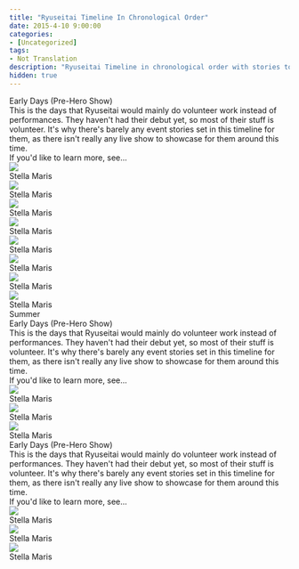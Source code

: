 ```yaml
---
title: "Ryuseitai Timeline In Chronological Order"
date: 2015-4-10 9:00:00
categories:
- [Uncategorized]
tags:
- Not Translation
description: "Ryuseitai Timeline in chronological order with stories to read."
hidden: true
---
```


<!-- more -->

<link rel="stylesheet" href="/cssfolder/orderlist.css">

<style>
header {
    display: none;
}

.main {
    width: calc(100% - 20px);
}

.main-inner {
    border-radius: initial;
    box-sizing: border-box;
    width: 100%;
    margin-right: 0;
}

.main-inner .post-block {
    box-shadow: none;
}

.footer-inner {
    padding-left: 0px;
}

body {
    background: var(--content-bg-color);
}
</style>

<section class="grid">
    <section class="timeline-info">
        <article class="title">
            Early Days (Pre-Hero Show)
        </article>
        <article class="blurb">
            This is the days that Ryuseitai would mainly do volunteer work instead of performances. They haven't had their debut yet, so most of their stuff is volunteer. It's why there's barely any event stories set in this timeline for them, as there isn't really any live show to showcase for them around this time.
        </article>
        <article class="learn-more">
            <div class="learn-more-text">If you'd like to learn more, see...</div>
            <section class="stories-info">
                <article class="stories-image">
                    <img src="https://f005.backblazeb2.com/file/reitoouji/ro_Bou67673a59kIg93.webp?timestamp=1734818398999" class="stories-image">
                    <figcaption>Stella Maris</figcaption>
                </article>
                <article class="stories-image">
                    <img src="https://f005.backblazeb2.com/file/reitoouji/ro_Bou67673a59kIg93.webp?timestamp=1734818398999" class="stories-image">
                    <figcaption>Stella Maris</figcaption>
                </article>
                <article class="stories-image">
                    <img src="https://f005.backblazeb2.com/file/reitoouji/ro_Bou67673a59kIg93.webp?timestamp=1734818398999" class="stories-image">
                    <figcaption>Stella Maris</figcaption>
                </article>
                <article class="stories-image">
                    <img src="https://f005.backblazeb2.com/file/reitoouji/ro_Bou67673a59kIg93.webp?timestamp=1734818398999" class="stories-image">
                    <figcaption>Stella Maris</figcaption>
                </article>
                <article class="stories-image">
                    <img src="https://f005.backblazeb2.com/file/reitoouji/ro_Bou67673a59kIg93.webp?timestamp=1734818398999" class="stories-image">
                    <figcaption>Stella Maris</figcaption>
                </article>
                <article class="stories-image">
                    <img src="https://f005.backblazeb2.com/file/reitoouji/ro_Bou67673a59kIg93.webp?timestamp=1734818398999" class="stories-image">
                    <figcaption>Stella Maris</figcaption>
                </article>
                <article class="stories-image">
                    <img src="https://f005.backblazeb2.com/file/reitoouji/ro_Bou67673a59kIg93.webp?timestamp=1734818398999" class="stories-image">
                    <figcaption>Stella Maris</figcaption>
                </article>
                <article class="stories-image">
                    <img src="https://f005.backblazeb2.com/file/reitoouji/ro_Bou67673a59kIg93.webp?timestamp=1734818398999" class="stories-image">
                    <figcaption>Stella Maris</figcaption>
                </article>
            </section>
        </article>
    </section>
    <!-- CUT OFF -->
        <div class="vl"></div>
    <!-- CUT OFF -->
    <article class="timeline-info timepoint">
        <article class="title">
            Summer
        </article>
    </article>
        <div class="vl"></div>
    <section class="timeline-info">
        <article class="title">
            Early Days (Pre-Hero Show)
        </article>
        <article class="blurb">
            This is the days that Ryuseitai would mainly do volunteer work instead of performances. They haven't had their debut yet, so most of their stuff is volunteer. It's why there's barely any event stories set in this timeline for them, as there isn't really any live show to showcase for them around this time.
        </article>
        <article class="learn-more">
            <div class="learn-more-text">If you'd like to learn more, see...</div>
            <section class="stories-info">
                <article class="stories-image">
                    <img src="https://f005.backblazeb2.com/file/reitoouji/ro_Bou67673a59kIg93.webp?timestamp=1734818398999" class="stories-image">
                    <figcaption>Stella Maris</figcaption>
                </article>
                <article class="stories-image">
                    <img src="https://f005.backblazeb2.com/file/reitoouji/ro_Bou67673a59kIg93.webp?timestamp=1734818398999" class="stories-image">
                    <figcaption>Stella Maris</figcaption>
                </article>
                <article class="stories-image">
                    <img src="https://f005.backblazeb2.com/file/reitoouji/ro_Bou67673a59kIg93.webp?timestamp=1734818398999" class="stories-image">
                    <figcaption>Stella Maris</figcaption>
                </article>
            </section>
        </article>
    </section>
    <!-- CUT OFF -->
    <div class="vl"></div>
    <!-- CUT OFF -->
    <section class="timeline-info">
        <article class="title">
            Early Days (Pre-Hero Show)
        </article>
        <article class="blurb">
            This is the days that Ryuseitai would mainly do volunteer work instead of performances. They haven't had their debut yet, so most of their stuff is volunteer. It's why there's barely any event stories set in this timeline for them, as there isn't really any live show to showcase for them around this time.
        </article>
        <article class="learn-more">
            <div class="learn-more-text">If you'd like to learn more, see...</div>
            <section class="stories-info">
                <article class="stories-image">
                    <img src="https://f005.backblazeb2.com/file/reitoouji/ro_Bou67673a59kIg93.webp?timestamp=1734818398999" class="stories-image">
                    <figcaption>Stella Maris</figcaption>
                </article>
                <article class="stories-image">
                    <img src="https://f005.backblazeb2.com/file/reitoouji/ro_Bou67673a59kIg93.webp?timestamp=1734818398999" class="stories-image">
                    <figcaption>Stella Maris</figcaption>
                </article>
                <article class="stories-image">
                    <img src="https://f005.backblazeb2.com/file/reitoouji/ro_Bou67673a59kIg93.webp?timestamp=1734818398999" class="stories-image">
                    <figcaption>Stella Maris</figcaption>
                </article>
            </section>
        </article>
    </section>
</section>